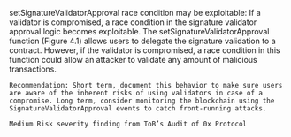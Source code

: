 setSignatureValidatorApproval race condition may be exploitable: If a validator is compromised, a race condition in the signature validator approval logic becomes exploitable. The setSignatureValidatorApproval function (Figure 4.1) allows users to delegate the signature validation to a contract. However, if the validator is compromised, a race condition in this function could allow an attacker to validate any amount of malicious transactions.

    Recommendation: Short term, document this behavior to make sure users are aware of the inherent risks of using validators in case of a compromise. Long term, consider monitoring the blockchain using the SignatureValidatorApproval events to catch front-running attacks.

    Medium Risk severity finding from ToB’s Audit of 0x Protocol